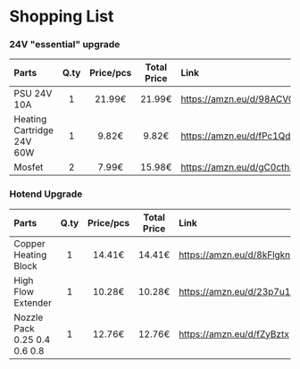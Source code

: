 # Shopping List

### 24V "essential" upgrade
| Parts | Q.ty | Price/pcs | Total Price | Link |
| :---- | :--: | :-------: | :---------: | :--- |
| PSU 24V 10A | 1 | 21.99€ | 21.99€ | https://amzn.eu/d/98ACVGW |
| Heating Cartridge 24V 60W | 1 | 9.82€ | 9.82€ | https://amzn.eu/d/fPc1Qdf |
| Mosfet | 2 | 7.99€ | 15.98€ | https://amzn.eu/d/gC0cth3 |

### Hotend Upgrade
| Parts | Q.ty | Price/pcs | Total Price | Link |
| :---- | :--: | :-------: | :---------: | :--- |
| Copper Heating Block | 1 | 14.41€ | 14.41€ | https://amzn.eu/d/8kFlgkn |
| High Flow Extender | 1 | 10.28€ | 10.28€ | https://amzn.eu/d/23p7u1m |
| Nozzle Pack 0.25 0.4 0.6 0.8 | 1 | 12.76€ | 12.76€ | https://amzn.eu/d/fZyBztx |
